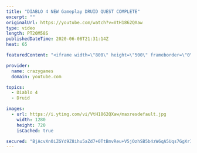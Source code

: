 ```yaml
---
title: "DIABLO 4 NEW Gameplay DRUID QUEST COMPLETE"
excerpt: ""
originalUrl: https://youtube.com/watch?v=VtH1862QXaw
type: video
length: PT20M58S
publishedDateTime: 2020-06-08T21:31:14Z
heat: 65

featuredContent: "<iframe width=\"800\" height=\"500\" frameborder=\"0\" src=\"https://www.youtube.com/embed/VtH1862QXaw\" allow=\"accelerometer; autoplay; encrypted-media; gyroscope; picture-in-picture\" allowfullscreen></iframe>"

provider:
  name: crazygames
  domain: youtube.com

topics:
  - Diablo 4
  - Druid

images:
  - url: https://i.ytimg.com/vi/VtH1862QXaw/maxresdefault.jpg
    width: 1280
    height: 720
    isCached: true

secured: "BjAcvXn0iZGYd9Z8ihu5aZd7+0TtBmvReu+V5jOzhSB5b4zW6qA5Uqs7GgXrIwlbMMO6uhqOD/n8EU905PhJtTTnlIEUo1F31N38Bd2RKcnhye+9Ms2g+Cd5qfGShuRvwJ9cen9nArQHJpwGfVP3qva1OBgG9NyJ2MH3AWrKYY8RJ1CTsoDdnMQ30tnY9vxagw3rnJ+GN4Lsfcrm38k3VHSGCYYdMETy5Ztlop0bsH4Gm6NCwlOUGd4iRRDSD1BxrWLwEojcPCpbRNRsP2vKrArWq4REsaQeeJOsIw8JEo63E139aX2xHNzFar8sGUY2tMPI7HM0rgh1lKeGDDKjKzY10ufti9PVfF56dXcpRtZUcQEvOKPPe+kFMYOgaYV65T2lywPNLhFjtV3+02vvKl9qzVZJoyMcbb00+4Ff54w=;msaICxsbC4mJlCFiyA4ivw=="
---
```


